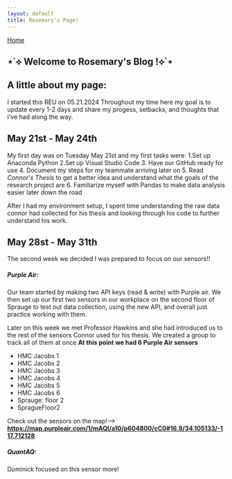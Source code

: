 ```yaml
---
layout: default
title: Rosemary's Page!
---
```

[Home](/README.md)
## ⋆˙⟡ Welcome to Rosemary's Blog !⟡˙⋆

## A little about my page:
I started this REU on 05.21.2024
Throughout my time here my goal is to update every 1-2 days and share my progess, setbacks, and thoughts that i've had along the way. 

## May 21st - May 24th
My first day was on Tuesday May 21st and my first tasks were:
1.Set up Anaconda Python
2.Set up Visual Studio Code
3. Have our GitHub ready for use
4. Document my steps for my teammate arriving later on
5. Read _Connor's Thesis_ to get a better idea and understand what the goals of the research project are
6. Familiarize myself with Pandas to make data analysis easier later down the road

After I had my environment setup, I spent time understanding the raw data connor had collected for his thesis and looking through his code to further understand his work. 

## May 28st - May 31th
The second week we decided I was prepared to focus on our sensors!!

##### Purple Air:
Our team started by making two API keys (read & write) with Purple air. We then set up our first two sensors in our workplace on the second floor of Sprauge to test out data collection, using the new API, and overall just practice working with them. 

Later on this week we met Professor Hawkins and she had introduced us to the rest of the sensors Connor used for his thesis. We created a group to track all of them at once
**At this point we had 6 Purple Air sensors** 
* HMC Jacobs 1
* HMC Jacobs 2
* HMC Jacobs 3
* HMC Jacobs 4
* HMC Jacobs 5
* HMC Jacobs 6
* Sprauge: floor 2
* SpragueFloor2

Check out the sensors on the map!--> **https://map.purpleair.com/1/mAQI/a10/p604800/cC0#16.9/34.105133/-117.712128**


##### QuantAQ:
Dominick focused on this sensor more!




